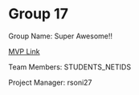 # Group 17
Group Name: Super Awesome!!

[MVP Link](http://cs196.cs.illinois.edu)

Team Members: STUDENTS_NETIDS

Project Manager: rsoni27
